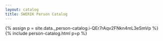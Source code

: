 ```yaml
---
layout: catalog
title: SWERIK Person Catalog
---
```

{% assign p = site.data._person-catalog.i-QEr7rAqv2FNkn4mL3eSmVp %}
{% include person-catalog.html p=p %}

